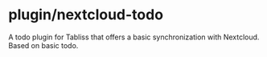 # plugin/nextcloud-todo

A todo plugin for Tabliss that offers a basic synchronization with Nextcloud. Based on basic todo.
